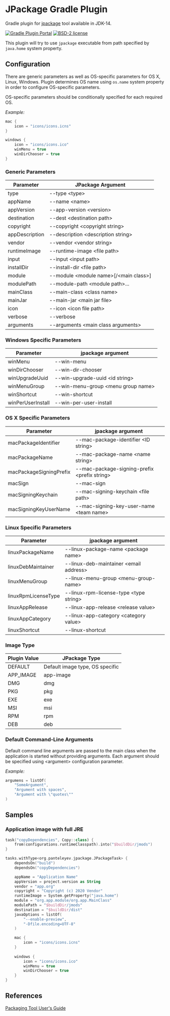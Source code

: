# JPackage Gradle Plugin

Gradle plugin for [jpackage](https://openjdk.java.net/jeps/343) tool available in JDK-14.

[![Gradle Plugin Portal](https://img.shields.io/maven-metadata/v/https/plugins.gradle.org/m2/org/panteleyev/jpackageplugin/org.panteleyev.jpackageplugin.gradle.plugin/maven-metadata.xml.svg?label=Gradle%20Plugin)](https://plugins.gradle.org/plugin/org.panteleyev.jpackageplugin)
[![BSD-2 license](https://img.shields.io/badge/License-BSD--2-informational.svg)](LICENSE)

This plugin will try to use ```jpackage``` executable from path specified by ```java.home``` system property.

## Configuration

There are generic parameters as well as OS-specific parameters for OS X, Linux, Windows.
Plugin determines OS name using ```os.name``` system property in order to configure OS-specific parameters.

OS-specific parameters should be conditionally specified for each required OS.

*Example:*

```kotlin
mac {
    icon = "icons/icons.icns"
}

windows {
    icon = "icons/icons.ico"
    winMenu = true
    winDirChooser = true
}
```

### Generic Parameters

| Parameter | JPackage Argument |
|---|---|
|type|--type &lt;type>|
|appName|--name &lt;name>|
|appVersion|--app-version &lt;version>|
|destination|--dest &lt;destination path>|
|copyright|--copyright &lt;copyright string>|
|appDescription|--description &lt;description string>|
|vendor|--vendor &lt;vendor string>|
|runtimeImage|--runtime-image &lt;file path>|
|input|--input &lt;input path>|
|installDir|--install-dir &lt;file path>|
|module|--module &lt;module name>[/&lt;main class>]|
|modulePath|--module-path &lt;module path>...|
|mainClass|--main-class &lt;class name>|
|mainJar|--main-jar &lt;main jar file>|
|icon|--icon &lt;icon file path>|
|verbose|--verbose|
|arguments|--arguments &lt;main class arguments>|

### Windows Specific Parameters

| Parameter | jpackage argument |
|---|---|
|winMenu|--win-menu|
|winDirChooser|--win-dir-chooser|
|winUpgradeUuid|--win-upgrade-uuid &lt;id string>|
|winMenuGroup|--win-menu-group &lt;menu group name>|
|winShortcut|--win-shortcut|
|winPerUserInstall|--win-per-user-install|

### OS X Specific Parameters

| Parameter | jpackage argument |
|---|---|
|macPackageIdentifier|--mac-package-identifier &lt;ID string>|
|macPackageName|--mac-package-name &lt;name string>|
|macPackageSigningPrefix|--mac-package-signing-prefix &lt;prefix string>|
|macSign|--mac-sign|
|macSigningKeychain|--mac-signing-keychain &lt;file path>|
|macSigningKeyUserName|--mac-signing-key-user-name &lt;team name>|

### Linux Specific Parameters

| Parameter | jpackage argument |
|---|---|
|linuxPackageName|--linux-package-name &lt;package name>|
|linuxDebMaintainer|--linux-deb-maintainer &lt;email address>|
|linuxMenuGroup|--linux-menu-group &lt;menu-group-name>|
|linuxRpmLicenseType|--linux-rpm-license-type &lt;type string>|
|linuxAppRelease|--linux-app-release &lt;release value>|
|linuxAppCategory|--linux-app-category &lt;category value>|
|linuxShortcut|--linux-shortcut|

### Image Type

|Plugin Value|JPackage Type|
|---|---|
|DEFAULT|Default image type, OS specific|
|APP_IMAGE|app-image|
|DMG|dmg|
|PKG|pkg|
|EXE|exe|
|MSI|msi|
|RPM|rpm|
|DEB|deb|

### Default Command-Line Arguments

Default command line arguments are passed to the main class when the application is started without providing arguments.
Each argument should be specified using &lt;argument> configuration parameter.

_Example:_

```kotlin
argumens = listOf(
    "SomeArgument",
    "Argument with spaces",
    "Argument with \"quotes\""
)
```

## Samples

### Application image with full JRE

```kotlin
task("copyDependencies", Copy::class) {
    from(configurations.runtimeClasspath).into("$buildDir/jmods")
}

tasks.withType<org.panteleyev.jpackage.JPackageTask> {
    dependsOn("build")
    dependsOn("copyDependencies")

    appName = "Application Name"
    appVersion = project.version as String
    vendor = "app.org"
    copyright = "Copyright (c) 2020 Vendor"
    runtimeImage = System.getProperty("java.home")
    module = "org.app.module/org.app.MainClass"
    modulePath = "$buildDir/jmods"
    destination = "$buildDir/dist"
    javaOptions = listOf(
        "--enable-preview",
        "-Dfile.encoding=UTF-8"
    )

    mac {
        icon = "icons/icons.icns"
    }
    
    windows {
        icon = "icons/icons.ico"
        winMenu = true
        winDirChooser = true
    }
}
```

## References

[Packaging Tool User's Guide](https://docs.oracle.com/en/java/javase/14/jpackage/packaging-tool-user-guide.pdf)